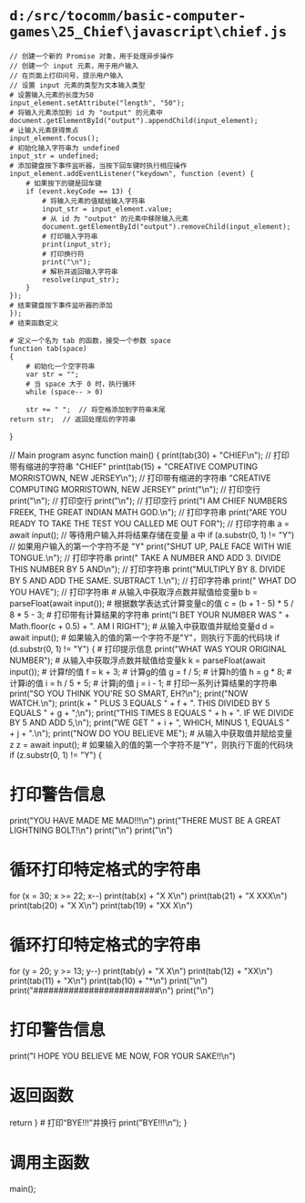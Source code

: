 # `d:/src/tocomm/basic-computer-games\25_Chief\javascript\chief.js`

```
// 创建一个新的 Promise 对象，用于处理异步操作
// 创建一个 input 元素，用于用户输入
// 在页面上打印问号，提示用户输入
// 设置 input 元素的类型为文本输入类型
# 设置输入元素的长度为50
input_element.setAttribute("length", "50");
# 将输入元素添加到 id 为 "output" 的元素中
document.getElementById("output").appendChild(input_element);
# 让输入元素获得焦点
input_element.focus();
# 初始化输入字符串为 undefined
input_str = undefined;
# 添加键盘按下事件监听器，当按下回车键时执行相应操作
input_element.addEventListener("keydown", function (event) {
    # 如果按下的键是回车键
    if (event.keyCode == 13) {
        # 将输入元素的值赋给输入字符串
        input_str = input_element.value;
        # 从 id 为 "output" 的元素中移除输入元素
        document.getElementById("output").removeChild(input_element);
        # 打印输入字符串
        print(input_str);
        # 打印换行符
        print("\n");
        # 解析并返回输入字符串
        resolve(input_str);
    }
});
# 结束键盘按下事件监听器的添加
});
# 结束函数定义

# 定义一个名为 tab 的函数，接受一个参数 space
function tab(space)
{
    # 初始化一个空字符串
    var str = "";
    # 当 space 大于 0 时，执行循环
    while (space-- > 0)
```
        str += " ";  // 将空格添加到字符串末尾
    return str;  // 返回处理后的字符串

}

// Main program
async function main()
{
    print(tab(30) + "CHIEF\n");  // 打印带有缩进的字符串 "CHIEF"
    print(tab(15) + "CREATIVE COMPUTING  MORRISTOWN, NEW JERSEY\n");  // 打印带有缩进的字符串 "CREATIVE COMPUTING  MORRISTOWN, NEW JERSEY"
    print("\n");  // 打印空行
    print("\n");  // 打印空行
    print("\n");  // 打印空行
    print("I AM CHIEF NUMBERS FREEK, THE GREAT INDIAN MATH GOD.\n");  // 打印字符串
    print("ARE YOU READY TO TAKE THE TEST YOU CALLED ME OUT FOR");  // 打印字符串
    a = await input();  // 等待用户输入并将结果存储在变量 a 中
    if (a.substr(0, 1) != "Y")  // 如果用户输入的第一个字符不是 "Y"
        print("SHUT UP, PALE FACE WITH WIE TONGUE.\n");  // 打印字符串
    print(" TAKE A NUMBER AND ADD 3. DIVIDE THIS NUMBER BY 5 AND\n");  // 打印字符串
    print("MULTIPLY BY 8. DIVIDE BY 5 AND ADD THE SAME. SUBTRACT 1.\n");  // 打印字符串
    print("  WHAT DO YOU HAVE");  // 打印字符串
    # 从输入中获取浮点数并赋值给变量b
    b = parseFloat(await input());
    # 根据数学表达式计算变量c的值
    c = (b + 1 - 5) * 5 / 8 * 5 - 3;
    # 打印带有计算结果的字符串
    print("I BET YOUR NUMBER WAS " + Math.floor(c + 0.5) + ". AM I RIGHT");
    # 从输入中获取值并赋给变量d
    d = await input();
    # 如果输入的值的第一个字符不是"Y"，则执行下面的代码块
    if (d.substr(0, 1) != "Y") {
        # 打印提示信息
        print("WHAT WAS YOUR ORIGINAL NUMBER");
        # 从输入中获取浮点数并赋值给变量k
        k = parseFloat(await input());
        # 计算f的值
        f = k + 3;
        # 计算g的值
        g = f / 5;
        # 计算h的值
        h = g * 8;
        # 计算i的值
        i = h / 5 + 5;
        # 计算j的值
        j = i - 1;
        # 打印一系列计算结果的字符串
        print("SO YOU THINK YOU'RE SO SMART, EH?\n");
        print("NOW WATCH.\n");
        print(k + " PLUS 3 EQUALS " + f + ". THIS DIVIDED BY 5 EQUALS " + g + ";\n");
        print("THIS TIMES 8 EQUALS " + h + ". IF WE DIVIDE BY 5 AND ADD 5,\n");
        print("WE GET " + i + ", WHICH, MINUS 1, EQUALS " + j + ".\n");
        print("NOW DO YOU BELIEVE ME");
        # 从输入中获取值并赋给变量z
        z = await input();
        # 如果输入的值的第一个字符不是"Y"，则执行下面的代码块
        if (z.substr(0, 1) != "Y") {
# 打印警告信息
print("YOU HAVE MADE ME MAD!!!\n")
print("THERE MUST BE A GREAT LIGHTNING BOLT!\n")
print("\n")
print("\n")
# 循环打印特定格式的字符串
for (x = 30; x >= 22; x--)
    print(tab(x) + "X X\n")
print(tab(21) + "X XXX\n")
print(tab(20) + "X   X\n")
print(tab(19) + "XX X\n")
# 循环打印特定格式的字符串
for (y = 20; y >= 13; y--)
    print(tab(y) + "X X\n")
print(tab(12) + "XX\n")
print(tab(11) + "X\n")
print(tab(10) + "*\n")
print("\n")
print("#########################\n")
print("\n")
# 打印警告信息
print("I HOPE YOU BELIEVE ME NOW, FOR YOUR SAKE!!\n")
# 返回函数
return
    }
    # 打印“BYE!!!”并换行
    print("BYE!!!\n");
}

# 调用主函数
main();
```